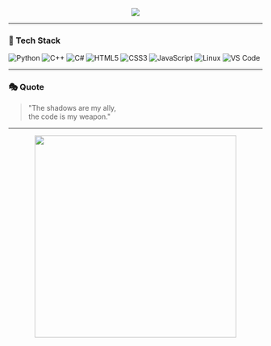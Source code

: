 <p align="center">
  <img src="https://img.shields.io/badge/Hello-Friend-00ffcc?style=for-the-badge&logo=github" />
</p>


---

### 🚀 Tech Stack
![Python](https://img.shields.io/badge/-Python-3776AB?logo=python&logoColor=fff)
![C++](https://img.shields.io/badge/-C++-00599C?logo=cplusplus&logoColor=fff)
![C#](https://img.shields.io/badge/-C%23-239120?logo=c-sharp&logoColor=fff)
![HTML5](https://img.shields.io/badge/-HTML5-E34F26?logo=html5&logoColor=fff)
![CSS3](https://img.shields.io/badge/-CSS3-1572B6?logo=css3&logoColor=fff)
![JavaScript](https://img.shields.io/badge/-JavaScript-F7DF1E?logo=javascript&logoColor=000)
![Linux](https://img.shields.io/badge/-Linux-FCC624?logo=linux&logoColor=000)
![VS Code](https://img.shields.io/badge/-VS%20Code-007ACC?logo=visualstudiocode&logoColor=fff)

---

### 🎭 Quote
> "The shadows are my ally,  
> the code is my weapon."  

---

<p align="center">
  <img src="https://camo.githubusercontent.com/8e2bc0135b65bf2a9255f2d14b15d35bfd9280b8848e2d400102accf8f96115b/68747470733a2f2f6d656469612e67697068792e636f6d2f6d656469612f76312e59326c6b505463354d4749334e6a457864484d304f4464305a4777344e4773345a5870785a6d396c614846304d334d3062325273647a49354e6d74734d5768785a326c6c63535a6c634431324d56396e61575a7a58334e6c59584a6a61435a6a6444316e2f48303350755664775245423231414e6b4c582f67697068792e676966" width="400">
</p>
